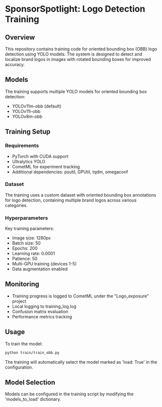 # SponsorSpotlight: Logo Detection Training

## Overview
This repository contains training code for oriented bounding box (OBB) logo detection using YOLO models. The system is designed to detect and localize brand logos in images with rotated bounding boxes for improved accuracy.

## Models
The training supports multiple YOLO models for oriented bounding box detection:
- YOLOv11m-obb (default)
- YOLOv11l-obb
- YOLOv8m-obb

## Training Setup

### Requirements
- PyTorch with CUDA support
- Ultralytics YOLO
- CometML for experiment tracking
- Additional dependencies: psutil, GPUtil, tqdm, omegaconf

### Dataset
The training uses a custom dataset with oriented bounding box annotations for logo detection, containing multiple brand logos across various categories.

### Hyperparameters
Key training parameters:
- Image size: 1280px
- Batch size: 50
- Epochs: 200
- Learning rate: 0.0001
- Patience: 50
- Multi-GPU training (devices 1-5)
- Data augmentation enabled

## Monitoring
- Training progress is logged to CometML under the "Logo_exposure" project
- Local logging to training_log.log
- Confusion matrix evaluation
- Performance metrics tracking

## Usage
To train the model:
```bash
python train/train_obb.py
```

The training will automatically select the model marked as 'load: True' in the configuration.

## Model Selection
Models can be configured in the training script by modifying the 'models_to_load' dictionary.
